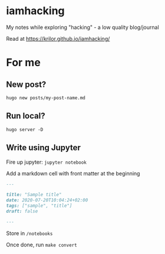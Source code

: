 # iamhacking
My notes while exploring "hacking" - a low quality blog/journal

Read at https://krilor.github.io/iamhacking/

# For me

## New post?

`hugo new posts/my-post-name.md`

## Run local?

`hugo server -D`

## Write using Jupyter

Fire up jupyter: `jupyter notebook`

Add a markdown cell with front matter at the beginning

```markdown
---

title: "Sample title"
date: 2020-07-20T10:04:24+02:00
tags: ["sample", "title"]
draft: false

---
```

Store in `/notebooks`

Once done, run `make convert`

